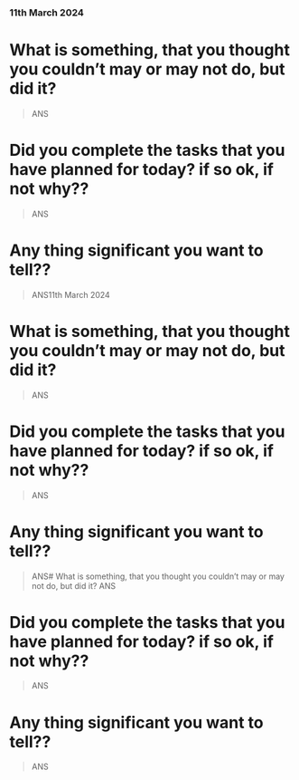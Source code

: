 ### 11th March 2024
# What is something, that you thought you couldn’t may or may not do, but did it?
> ANS


# Did you complete the tasks that you have planned for today? if so ok, if not why??
> ANS

#  Any thing significant you want to tell??
> ANS11th March 2024
# What is something, that you thought you couldn’t may or may not do, but did it?
> ANS


# Did you complete the tasks that you have planned for today? if so ok, if not why??
> ANS

#  Any thing significant you want to tell??
> ANS# What is something, that you thought you couldn’t may or may not do, but did it?
> ANS


# Did you complete the tasks that you have planned for today? if so ok, if not why??
> ANS

#  Any thing significant you want to tell??
> ANS